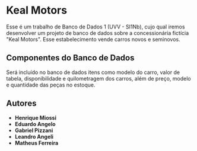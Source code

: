 # Keal Motors

Esse é um trabalho de Banco de Dados 1 (UVV - SI1Nb), cujo qual iremos desenvolver um projeto de banco de dados sobre a concessionária fictícia "Keal Motors". Esse estabelecimento vende carros novos e seminovos.

## Componentes do Banco de Dados

Será incluído no banco de dados itens como modelo do carro, valor de tabela, disponibilidade e quilometragem dos carros, além de preço, modelo e quantidade das peças no estoque.

## Autores

* **Henrique Miossi** 
* **Eduardo Angelo**
* **Gabriel Pizzani**
* **Leandro Angeli**
* **Matheus Ferreira**


